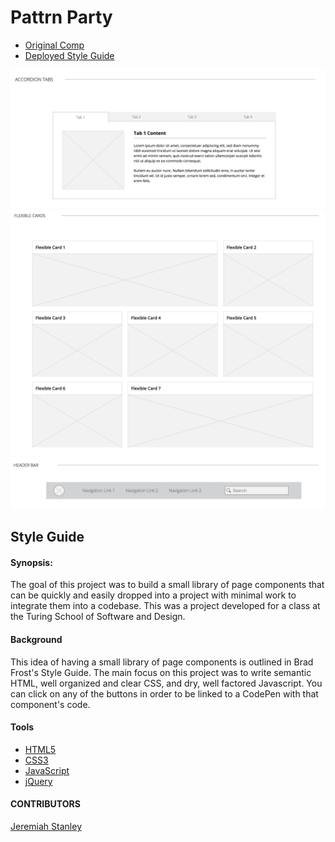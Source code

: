 #  Pattrn Party

* [Original Comp](http://frontend.turing.io/projects/pattrn-party.html)
* [Deployed Style Guide](https://jeremiahjstanley.github.io/pattrn-party/)

<img alt="AccordionTabs" src="./images/AccordionTabs.png">
<img alt="FlexibleCards" src="./images/FlexibleCards.png">
<img alt="MenuBar" src="./images/MenuBar.png">


## Style Guide

#### Synopsis:

The goal of this project was to build a small library of page components that can be quickly and easily dropped into a project with minimal work to integrate them into a codebase. This was a project developed for a class at the Turing School of Software and Design.

#### Background

This idea of having a small library of page components is outlined in Brad Frost's Style Guide.  The main focus on this project was to write semantic HTML, well organized and clear CSS, and dry, well factored Javascript. You can click on any of the buttons in order to be linked to a CodePen with that component's code.

#### Tools

* [HTML5](https://developer.mozilla.org/en-US/docs/Web/Guide/HTML/HTML5)
* [CSS3](https://developer.mozilla.org/en-US/docs/Web/CSS/CSS3)
* [JavaScript](https://developer.mozilla.org/en-US/docs/Web/JavaScript)
* [jQuery](https://developer.mozilla.org/en-US/docs/Glossary/jQuery)

#### CONTRIBUTORS
[Jeremiah Stanley](https://github.com/jeremiahjstanley/pattrn-party)